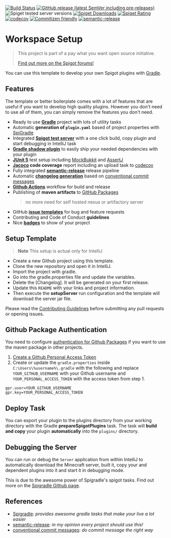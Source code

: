 [![Build Status](https://github.com/Silthus/spigot-plugin-template/workflows/Build/badge.svg)](../../actions?query=workflow%3ABuild)
[![GitHub release (latest SemVer including pre-releases)](https://img.shields.io/github/v/release/Silthus/spigot-plugin-template?include_prereleases&label=release)](../../releases)
![Spiget tested server versions](https://img.shields.io/spiget/tested-versions/79903)
[![Spiget Downloads](https://img.shields.io/spiget/downloads/79903)](https://www.spigotmc.org/resources/splugintemplate.79903/)
[![Spiget Rating](https://img.shields.io/spiget/rating/79903)](https://www.spigotmc.org/resources/splugintemplate.79903/)
[![codecov](https://codecov.io/gh/Silthus/spigot-plugin-template/branch/master/graph/badge.svg)](https://codecov.io/gh/Silthus/spigot-plugin-template)
[![Commitizen friendly](https://img.shields.io/badge/commitizen-friendly-brightgreen.svg)](http://commitizen.github.io/cz-cli/)
[![semantic-release](https://img.shields.io/badge/%20%20%F0%9F%93%A6%F0%9F%9A%80-semantic--release-e10079.svg)](https://github.com/semantic-release/semantic-release)

# Workspace Setup

> This project is part of a pay what you want open source initiative.
>
> [Find out more on the Spigot forums!](https://www.spigotmc.org/threads/open-small-to-medium-plugin-development-pay-what-you-want-8-years-experience-high-quality.435578/)

You can use this template to develop your own Spigot plugins with [Gradle](https://gradle.org/).

## Features

The template or better boilerplate comes with a lot of features that are useful if you want to develop high quality plugins. However you don't need to use all of them, you can simply remove the features you don't need.

- Ready to use [**Gradle**](https://gradle.org/) project with lots of utility tasks
- Automatic **generation of `plugin.yaml`** based of project properties with [SpiGradle](https://github.com/EntryPointKR/Spigradle/)
- Integrated [**Spigot test server**](https://github.com/EntryPointKR/Spigradle/) with a one click build, copy plugin and start debugging in IntelliJ task 
- [**Gradle shadow plugin**](https://imperceptiblethoughts.com/shadow/) to easily ship your needed dependencies with your plugin
- **[JUnit 5](https://junit.org/junit5/docs/current/user-guide/)** test setup including [MockBukkit](https://github.com/seeseemelk/MockBukkit) and [AssertJ](https://joel-costigliola.github.io/assertj/)
- **[Jacoco](https://github.com/jacoco/jacoco) code coverage** report including an upload task to [codecov](https://codecov.io/) 
- Fully integrated [**semantic-release**](https://semantic-release.gitbook.io/semantic-release/) release pipeline 
- Automatic [**changelog generation**](https://github.com/semantic-release/changelog) based on [conventional commit messages](https://www.conventionalcommits.org/)
- [**Github Actions**](https://github.com/features/actions) workflow for build and release
- Publishing of **maven artifacts** to [GitHub Packages](https://github.com/features/packages)
  > no more need for self hosted nexus or artifactory server
- GitHub [**issue templates**](https://help.github.com/en/github/building-a-strong-community/configuring-issue-templates-for-your-repository) for bug and feature requests
- Contributing and Code of Conduct **guidelines**
- Nice [**badges**](https://shields.io) to show of your project

## Setup Template

> **Note** This setup is actual only for IntelliJ

- Create a new Github project using this template.
- Clone the new repository and open it in IntelliJ.
- Import the project with gradle.
- Go into the gradle.properties file and update the variables.
- Delete the [Changelog]. It will be generated on your first release.
- Update this `README` with your links and project information.
- Then execute the **setupServer** run configuration and the template will download the server jar file.

Please read the [Contributing Guidelines](CONTRIBUTING.md) before submitting any pull requests or opening issues.

## Github Package Authentication

You need to configure [authentication for Github Packages](https://help.github.com/en/packages/using-github-packages-with-your-projects-ecosystem/configuring-gradle-for-use-with-github-packages#authenticating-to-github-packages) if you want to use the maven package in other projects.

1. [Create a Github Personal Access Token](https://help.github.com/en/github/authenticating-to-github/creating-a-personal-access-token-for-the-command-line)
2. Create or update the `gradle.properties` inside `C:\Users\%username%\.gradle` with the following and replace `YOUR_GITHUB_USERNAME` with your Github username and `YOUR_PERSONAL_ACCESS_TOKEN` with the access token from step 1.

```properties
gpr.user=YOUR_GITHUB_USERNAME
gpr.key=YOUR_PERSONAL_ACCESS_TOKEN
```

## Deploy Task

You can export your plugin to the plugins directory from your working directory with the Gradle **prepareSpigotPlugins** task. The task will **build and copy** your plugin **automatically** into the `plugins/` directory.

## Debugging the Server

You can run or debug the `Server` application from within IntelliJ to automatically download the Minecraft server, built it, copy your and dependent plugins into it and start it in debugging mode.

This is due to the awesome power of Spigradle's spigot tasks. Find out more on the [Spigradle Github page](https://github.com/spigradle/spigradle).

## References

* [Spigradle](https://github.com/spigradle/spigradle/): *provides awesome gradle tasks that make your live a lot easier*
* [semantic-release](https://semantic-release.gitbook.io/semantic-release/): *in my opinion every project should use this!*
* [conventional commit messages](https://www.conventionalcommits.org/): *do commit message the right way*
